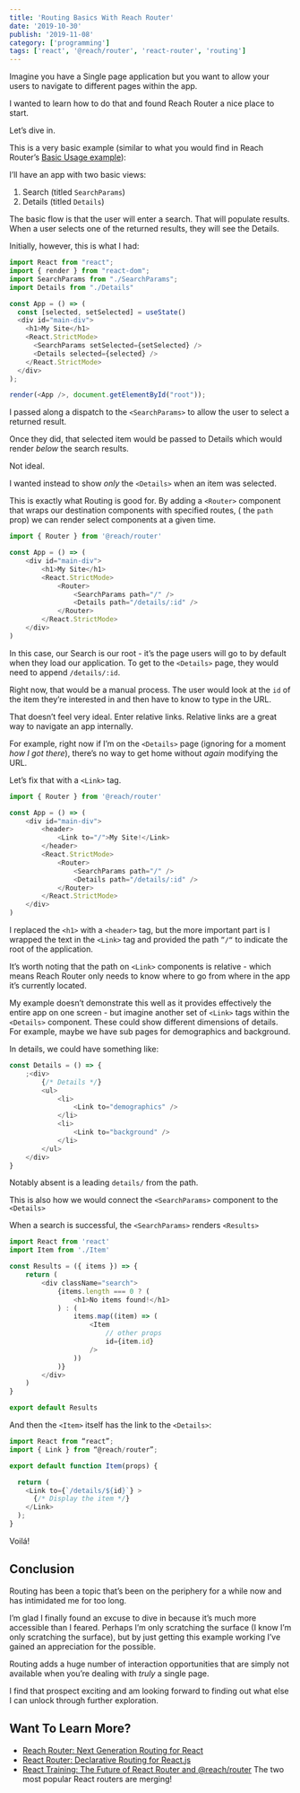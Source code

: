 ```yaml
---
title: 'Routing Basics With Reach Router'
date: '2019-10-30'
publish: '2019-11-08'
category: ['programming']
tags: ['react', '@reach/router', 'react-router', 'routing']
---
```


Imagine you have a Single page application but you want to allow your users to navigate to different pages within the app.

I wanted to learn how to do that and found Reach Router a nice place to start.

Let’s dive in.

This is a very basic example (similar to what you would find in Reach Router’s [Basic Usage example](https://reach.tech/router/example/basic)):

I’ll have an app with two basic views:

1. Search (titled `SearchParams`)
2. Details (titled `Details`)

The basic flow is that the user will enter a search. That will populate results. When a user selects one of the returned results, they will see the Details.

Initially, however, this is what I had:

```javascript
import React from "react";
import { render } from "react-dom";
import SearchParams from "./SearchParams";
import Details from "./Details"

const App = () => (
  const [selected, setSelected] = useState()
  <div id="main-div">
    <h1>My Site</h1>
    <React.StrictMode>
      <SearchParams setSelected={setSelected} />
      <Details selected={selected} />
    </React.StrictMode>
  </div>
);

render(<App />, document.getElementById("root"));

```

I passed along a dispatch to the `<SearchParams>` to allow the user to select a returned result.

Once they did, that selected item would be passed to Details which would render _below_ the search results.

Not ideal.

I wanted instead to show _only_ the `<Details>` when an item was selected.

This is exactly what Routing is good for. By adding a `<Router>` component that wraps our destination components with specified routes, ( the `path` prop) we can render select components at a given time.

```javascript
import { Router } from '@reach/router'

const App = () => (
    <div id="main-div">
        <h1>My Site</h1>
        <React.StrictMode>
            <Router>
                <SearchParams path="/" />
                <Details path="/details/:id" />
            </Router>
        </React.StrictMode>
    </div>
)
```

In this case, our Search is our root - it’s the page users will go to by default when they load our application. To get to the `<Details>` page, they would need to append `/details/:id`.

Right now, that would be a manual process. The user would look at the `id` of the item they’re interested in and then have to know to type in the URL.

That doesn’t feel very ideal. Enter relative links. Relative links are a great way to navigate an app internally.

For example, right now if I’m on the `<Details>` page (ignoring for a moment _how I got there_), there’s no way to get home without _again_ modifying the URL.

Let’s fix that with a `<Link>` tag.

```javascript
import { Router } from '@reach/router'

const App = () => (
    <div id="main-div">
        <header>
            <Link to="/">My Site!</Link>
        </header>
        <React.StrictMode>
            <Router>
                <SearchParams path="/" />
                <Details path="/details/:id" />
            </Router>
        </React.StrictMode>
    </div>
)
```

I replaced the `<h1>` with a `<header>` tag, but the more important part is I wrapped the text in the `<Link>` tag and provided the path `”/“` to indicate the root of the application.

It’s worth noting that the path on `<Link>` components is relative - which means Reach Router only needs to know where to go from where in the app it’s currently located.

My example doesn’t demonstrate this well as it provides effectively the entire app on one screen - but imagine another set of `<Link>` tags within the `<Details>` component. These could show different dimensions of details. For example, maybe we have sub pages for demographics and background.

In details, we could have something like:

```javascript
const Details = () => {
    ;<div>
        {/* Details */}
        <ul>
            <li>
                <Link to="demographics" />
            </li>
            <li>
                <Link to="background" />
            </li>
        </ul>
    </div>
}
```

Notably absent is a leading `details/` from the path.

This is also how we would connect the `<SearchParams>` component to the `<Details>`

When a search is successful, the `<SearchParams>` renders `<Results>`

```javascript
import React from 'react'
import Item from './Item'

const Results = ({ items }) => {
    return (
        <div className="search">
            {items.length === 0 ? (
                <h1>No items found!</h1>
            ) : (
                items.map((item) => (
                    <Item
                        // other props
                        id={item.id}
                    />
                ))
            )}
        </div>
    )
}

export default Results
```

And then the `<Item>` itself has the link to the `<Details>`:

```javascript
import React from “react”;
import { Link } from “@reach/router”;

export default function Item(props) {

  return (
    <Link to={`/details/${id}`} >
      {/* Display the item */}
    </Link>
  );
}
```

Voilá!

## Conclusion

Routing has been a topic that’s been on the periphery for a while now and has intimidated me for too long.

I’m glad I finally found an excuse to dive in because it’s much more accessible than I feared. Perhaps I’m only scratching the surface (I know I’m only scratching the surface), but by just getting this example working I’ve gained an appreciation for the possible.

Routing adds a huge number of interaction opportunities that are simply not available when you’re dealing with _truly_ a single page.

I find that prospect exciting and am looking forward to finding out what else I can unlock through further exploration.

## Want To Learn More?

-   [Reach Router: Next Generation Routing for React](https://reach.tech/router)
-   [React Router: Declarative Routing for React.js](https://reacttraining.com/react-router/)
-   [React Training: The Future of React Router and @reach/router](https://reacttraining.com/blog/reach-react-router-future/) The two most popular React routers are merging!
